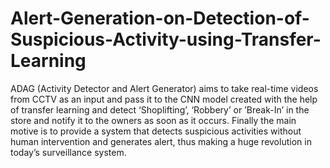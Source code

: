 # Alert-Generation-on-Detection-of-Suspicious-Activity-using-Transfer-Learning
ADAG (Activity Detector and Alert Generator) aims to take real-time videos from CCTV as an input and pass it to the CNN model created with the help of transfer learning and detect ‘Shoplifting’, ‘Robbery’ or ’Break-In’ in the store and notify it to the owners as soon as it occurs. Finally the main motive is to provide a system that detects suspicious activities without human intervention and generates alert, thus making a huge revolution in today’s surveillance system.
